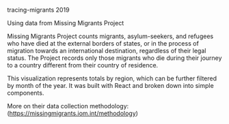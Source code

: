 tracing-migrants 2019

Using data from Missing Migrants Project

Missing Migrants Project counts migrants, asylum-seekers, and refugees who have died at the external borders of states, or in the process of migration towards an international destination, regardless of their legal status. The Project records only those migrants who die during their journey to a country different from their country of residence.

This visualization represents totals by region, which can be further filtered by month of the year. It was built with React and broken down into simple components. 

More on their data collection methodology: (https://missingmigrants.iom.int/methodology)
